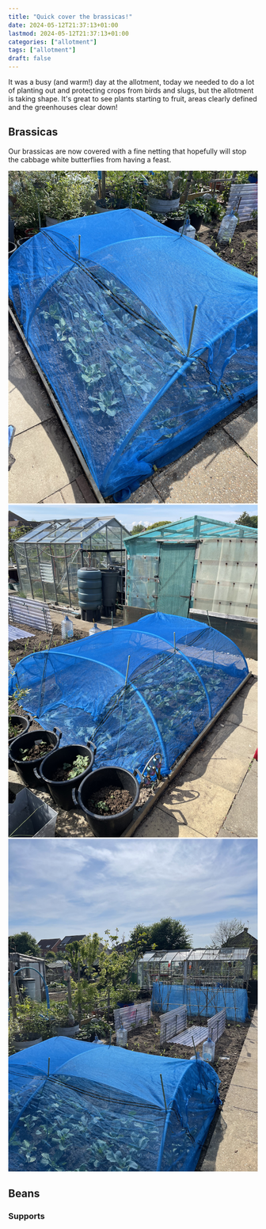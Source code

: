 ```yaml
---
title: "Quick cover the brassicas!"
date: 2024-05-12T21:37:13+01:00
lastmod: 2024-05-12T21:37:13+01:00
categories: ["allotment"]
tags: ["allotment"]
draft: false
---
```


It was a busy (and warm!) day at the allotment,
today we needed to do a lot of planting out and protecting crops from birds and slugs,
but the allotment is taking shape.
It's great to see plants starting to fruit, areas clearly defined and the greenhouses clear down!

## Brassicas
Our brassicas are now covered with a fine netting that hopefully will stop the cabbage white butterflies from having a feast.

![Brassicas covered with netting](brassica-net-1.png) ![Brassicas covered with netting](brassica-net-2.png) ![Brassicas covered with netting](brassica-net-3.png)

## Beans

### Supports